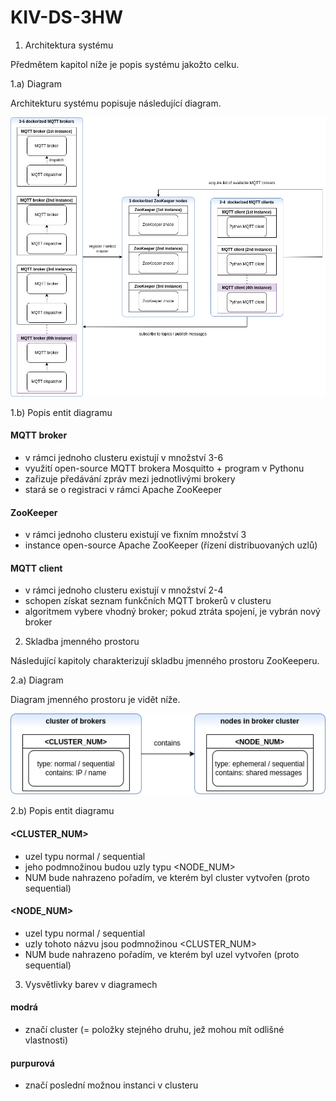 # KIV-DS-3HW
1) Architektura systému

Předmětem kapitol níže je popis systému jakožto celku.

1.a) Diagram

Architekturu systému popisuje následující diagram.

![Alt text](./whole_sys_architecture.png "Architektura systému - diagram")

1.b) Popis entit diagramu

#### MQTT broker ####
- v rámci jednoho clusteru existují v množství 3-6
- využití open-source MQTT brokera Mosquitto + program v Pythonu
- zařizuje předávání zpráv mezi jednotlivými brokery
- stará se o registraci v rámci Apache ZooKeeper

#### ZooKeeper ####
- v rámci jednoho clusteru existují ve fixním množství 3
- instance open-source Apache ZooKeeper (řízení distribuovaných uzlů)

#### MQTT client ####
- v rámci jednoho clusteru existují v množství 2-4
- schopen získat seznam funkčních MQTT brokerů v clusteru
- algoritmem vybere vhodný broker; pokud ztráta spojení, je vybrán nový broker

2) Skladba jmenného prostoru

Následující kapitoly charakterizují skladbu jmenného prostoru ZooKeeperu.

2.a) Diagram

Diagram jmenného prostoru je vidět níže.

![Alt text](./namespace.png "Jmenný prostor - diagram")

2.b) Popis entit diagramu

#### <CLUSTER_NUM> ####
- uzel typu normal / sequential
- jeho podmnožinou budou uzly typu <NODE_NUM>
- NUM bude nahrazeno pořadím, ve kterém byl cluster vytvořen (proto sequential)

#### <NODE_NUM> ####
- uzel typu normal / sequential
- uzly tohoto názvu jsou podmnožinou <CLUSTER_NUM>
- NUM bude nahrazeno pořadím, ve kterém byl uzel vytvořen (proto sequential)

3) Vysvětlivky barev v diagramech

#### modrá ####
- značí cluster (= položky stejného druhu, jež mohou mít odlišné vlastnosti)
#### purpurová ####
- značí poslední možnou instanci v clusteru
